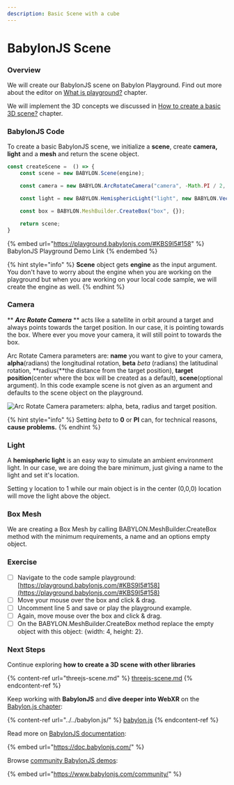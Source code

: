 ```yaml
---
description: Basic Scene with a cube
---
```


# BabylonJS Scene

### Overview

We will create our BabylonJS scene on Babylon Playground. Find out more about the editor on [What is playground?](../../babylon.js/concepts/what-is-playground.md) chapter.

We will implement the 3D concepts we discussed in [How to create a basic 3D scene?](how-to-create-a-basic-3d-scene.md) chapter.&#x20;

### BabylonJS Code

To create a basic BabylonJS scene, we initialize a **scene**, create **camera,** **light** and a **mesh** and return the scene object.

```typescript
const createScene =  () => {
    const scene = new BABYLON.Scene(engine);

    const camera = new BABYLON.ArcRotateCamera("camera", -Math.PI / 2, Math.PI / 2.5, 3, new BABYLON.Vector3(0, 0, 0));

    const light = new BABYLON.HemisphericLight("light", new BABYLON.Vector3(0, 1, 0));

    const box = BABYLON.MeshBuilder.CreateBox("box", {});

    return scene;
}
```

{% embed url="https://playground.babylonjs.com/#KBS9I5#158" %}
BabylonJS Playground Demo Link
{% endembed %}

{% hint style="info" %}
**Scene** object gets **engine** as the input argument. You don't have to worry about the engine when you are working on the playground but when you are working on your local code sample, we will create the engine as well.
{% endhint %}

### Camera

&#x20;** **_**Arc Rotate Camera**_**  **  acts like a satellite in orbit around a target and always points towards the target position. In our case, it is pointing towards the box. Where ever you move your camera, it will still point to towards the box.&#x20;

Arc Rotate Camera parameters are: **name** you want to give to your camera, **alpha**(radians) the longitudinal rotation, **beta** _beta_ (radians) the latitudinal rotation, **radius(**the distance from the target position), **target position**(center where the box will be created as a default), **scene**(optional argument). In this code example scene is not given as an argument and defaults to the scene object on the playground.&#x20;

![Arc Rotate Camera parameters: alpha, beta, radius and target position.](../../../.gitbook/assets/camalphabeta.jpg)

{% hint style="info" %}
&#x20;Setting _beta_ to **0** or **PI** can, for technical reasons, **cause problems.**
{% endhint %}

### Light

A **hemispheric light** is an easy way to simulate an ambient environment light. In our case, we are doing the bare minimum, just giving a name to the light and set it's location.

Setting y location to 1 while our main object is in the center (0,0,0) location will move the light above the object. &#x20;

### Box Mesh

We are creating a Box Mesh by calling BABYLON.MeshBuilder.CreateBox method with the minimum requirements, a name and an options empty object. &#x20;

### Exercise

* [ ] Navigate to the code sample playground: [https://playground.babylonjs.com/#KBS9I5#158](https://playground.babylonjs.com/#KBS9I5#158)
* [ ] Move your mouse over the box and click & drag.
* [ ] Uncomment line 5 and save or play the playground example.&#x20;
* [ ] Again, move mouse over the box and click & drag.
* [ ] On the BABYLON.MeshBuilder.CreateBox method replace the empty object with this object: {width: 4, height: 2}.&#x20;

### Next Steps

Continue exploring **how to create a 3D scene with other libraries**

{% content-ref url="threejs-scene.md" %}
[threejs-scene.md](threejs-scene.md)
{% endcontent-ref %}

Keep working with **BabylonJS** and **dive deeper into WebXR** on the [Babylon.js chapter](../../babylon.js/):

{% content-ref url="../../babylon.js/" %}
[babylon.js](../../babylon.js/)
{% endcontent-ref %}

Read more on [BabylonJS documentation](https://doc.babylonjs.com):

{% embed url="https://doc.babylonjs.com/" %}



Browse [community BabylonJS demos](https://www.babylonjs.com/community/):

{% embed url="https://www.babylonjs.com/community/" %}



